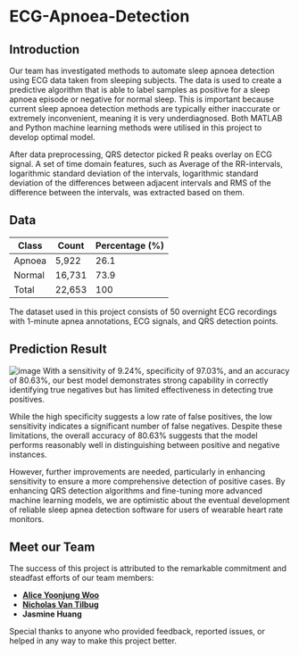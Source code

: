 # ECG-Apnoea-Detection

## Introduction
Our team has investigated methods to automate sleep apnoea detection using ECG data taken from sleeping subjects. The data is used to create a predictive algorithm that is able to label samples as positive for a sleep apnoea episode or negative for normal sleep. This is important because current sleep apnoea detection methods are typically either inaccurate or extremely inconvenient, meaning it is very underdiagnosed. Both MATLAB and Python machine learning methods were utilised in this project to develop optimal model. 

After data preprocessing, QRS detector picked R peaks overlay on ECG signal. A set of time domain features, such as Average of the RR-intervals, logarithmic standard deviation of the intervals, logarithmic standard deviation of the differences between adjacent intervals and RMS of the difference between the intervals, was extracted based on them. 

## Data
|Class|Count|Percentage (%)|
|---|---|---|
|Apnoea|5,922|26.1|
|Normal|16,731|73.9|
|Total|22,653|100|

The dataset used in this project consists of 50 overnight ECG recordings with 1-minute apnea annotations, ECG signals, and QRS detection points. 


## Prediction Result
![image](https://github.com/alicewoo0925/ECG-Apnoea-Detection/assets/48823257/f12fce3e-431b-48ea-bf2a-309367f1ac54)
With a sensitivity of 9.24%, specificity of 97.03%, and an accuracy of 80.63%, our best model demonstrates strong capability in correctly identifying true negatives but has limited effectiveness in detecting true positives.

While the high specificity suggests a low rate of false positives, the low sensitivity indicates a significant number of false negatives. Despite these limitations, the overall accuracy of 80.63% suggests that the model performs reasonably well in distinguishing between positive and negative instances.

However, further improvements are needed, particularly in enhancing sensitivity to ensure a more comprehensive detection of positive cases. By enhancing QRS detection algorithms and fine-tuning more advanced machine learning models, we are optimistic about the eventual development of reliable sleep apnea detection software for users of wearable heart rate monitors.

## Meet our Team
The success of this project is attributed to the remarkable commitment and steadfast efforts of our team members:

- **[Alice Yoonjung Woo](https://www.linkedin.com/in/alice-yoonjung-woo/)**
- **[Nicholas Van Tilbug](https://www.linkedin.com/in/nicholas-van-tilburg-1765591aa/)**
- **Jasmine Huang**

Special thanks to anyone who provided feedback, reported issues, or helped in any way to make this project better.





